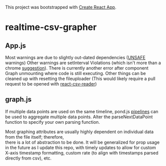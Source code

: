 This project was bootstrapped with [Create React App](https://github.com/facebook/create-react-app).

# realtime-csv-grapher

## App.js
  Most warnings are due to slightly out-dated dependencies ([UNSAFE](https://reactjs.org/blog/2018/03/27/update-on-async-rendering.html) warnings) 
  Other warnings are setInterval Violations (which isn't more than a chrome [suggestion](https://stackoverflow.com/questions/42218699/javascript-chrome-violation-violation-handler-took-83ms-of-runtime/44824402#44824402)). 
  There is currently another error after component Graph unmounting where code is still executing.
  Other things can be cleaned up with resetting the fileuploader (This would likely require a pull request to be opened with [react-csv-reader](https://github.com/nzambello/react-csv-reader))
  
## graph.js
  If multiple data points are used on the same timeline, pond.js [pipelines](https://esnet-pondjs.appspot.com/#/pipeline) can be used to aggregate multiple data points.
  Alter the parseNextDataPoint function to specify your own parsing function. 
 
Most graphing attributes are usually highly dependent on individual data from the file itself; therefore,<br/>
there is a lot of abstraction to be done. It will be generalized for prop usage in the future as I update this repo, with timely updates to allow for custom X-axis timestamp formatting, custom rate (to align with timestamps parsed directly from csv), etc.

